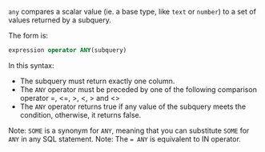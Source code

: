 
`any` compares a scalar value (ie. a base type, like `text` or `number`) to a set of values returned by a subquery.

The form is:
```sql
expression operator ANY(subquery)
```
In this syntax:
- The subquery must return exactly one column.
- The `ANY` operator must be preceded by one of the following comparison operator =, <=, >, <, > and <>
- The `ANY` operator returns true if any value of the subquery meets the condition, otherwise, it returns false.

Note: `SOME` is a synonym for `ANY`, meaning that you can substitute `SOME` for `ANY` in any SQL statement.
Note: The `= ANY` is equivalent to IN operator.

